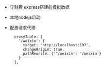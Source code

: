 * 守财鹿 express搭建的模拟数据

* 本地nodejs启动

* 配置请求代理

  ```
    proxyTable: {
      '/weixin': {
        target: 'http://localhost:107',
        changeOrigin: true,
        pathRewrite: {'^/weixin': '/weixin'}
      }
    },
  ```
